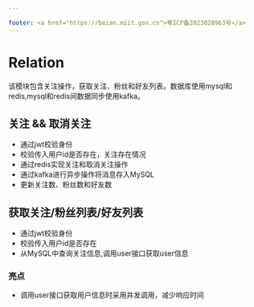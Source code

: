```yaml
---

footer: <a href="https://beian.miit.gov.cn">粤ICP备2023028963号</a>
---
```

# Relation
该模块包含关注操作，获取关注、粉丝和好友列表。数据库使用mysql和redis,mysql和redis间数据同步使用kafka。
## 关注 && 取消关注
* 通过jwt校验身份
* 校验传入用户id是否存在，关注存在情况
* 通过redis实现关注和取消关注操作
* 通过kafka进行异步操作将消息存入MySQL
* 更新关注数、粉丝数和好友数


## 获取关注/粉丝列表/好友列表
* 通过jwt校验身份
* 校验传入用户id是否存在
* 从MySQL中查询关注信息,调用user接口获取user信息
### 亮点
* 调用user接口获取用户信息时采用并发调用，减少响应时间

